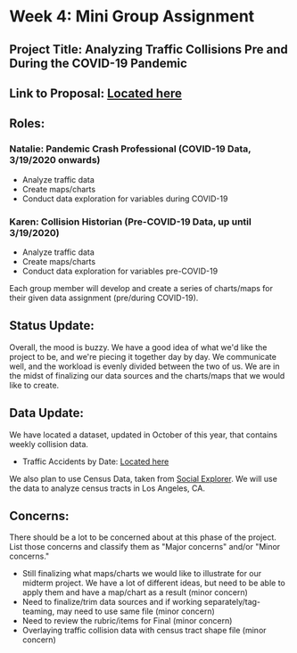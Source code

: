 # Week 4: Mini Group Assignment

## Project Title: Analyzing Traffic Collisions Pre and During the COVID-19 Pandemic 
## Link to Proposal: [Located here](https://github.com/natam1/LATrafficCollisions)
## Roles: 
### Natalie: Pandemic Crash Professional (COVID-19 Data, 3/19/2020 onwards)
- Analyze traffic data
- Create maps/charts
- Conduct data exploration for variables during COVID-19

### Karen: Collision Historian (Pre-COVID-19 Data, up until 3/19/2020)
- Analyze traffic data
- Create maps/charts
- Conduct data exploration for variables pre-COVID-19

Each group member will develop and create a series of charts/maps for their given data assignment (pre/during COVID-19). 

## Status Update:
Overall, the mood is buzzy. We have a good idea of what we'd like the project to be, and we're piecing it together day by day. We communicate well, and the workload is evenly divided between the two of us. We are in the midst of finalizing our data sources and the charts/maps that we would like to create. 

## Data Update: 

We have located a dataset, updated in October of this year, that contains weekly collision data. 
* Traffic Accidents by Date: [Located here](https://data.lacity.org/A-Safe-City/Traffic-Accidents-by-date/2mzm-av8t) <Br>

We also plan to use Census Data, taken from [Social Explorer](https://www.socialexplorer.com/tables/ACS2018_5yr). We will use the data to analyze census tracts in Los Angeles, CA.


## Concerns: 
There should be a lot to be concerned about at this phase of the project. List those concerns and classify them as "Major concerns" and/or "Minor concerns." <br>

* Still finalizing what maps/charts we would like to illustrate for our midterm project. We have a lot of different ideas, but need to be able to apply them and have a map/chart as a result (minor concern) <Br>
* Need to finalize/trim data sources and if working separately/tag-teaming, may need to use same file (minor concern) <Br>
* Need to review the rubric/items for Final (minor concern)
* Overlaying traffic collision data with census tract shape file (minor concern)
